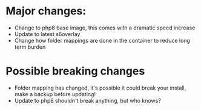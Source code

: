 # Major changes:
- Change to php8 base image, this comes with a dramatic speed increase
- Update to latest s6overlay
- Change how folder mappings are done in the container to reduce long term burden

# Possible breaking changes
- Folder mapping has changed, it's possible it could break your install, make a backup before updating!
- Update to php8 shouldn't break anything, but who knows?